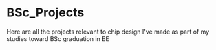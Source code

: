# BSc_Projects
Here are all the projects relevant to chip design I've made as part of my studies toward BSc graduation in EE
